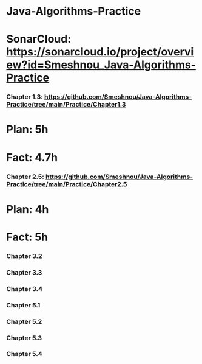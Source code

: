 # Java-Algorithms-Practice

# SonarCloud: https://sonarcloud.io/project/overview?id=Smeshnou_Java-Algorithms-Practice

### Chapter 1.3: https://github.com/Smeshnou/Java-Algorithms-Practice/tree/main/Practice/Chapter1.3
# Plan: 5h
# Fact: 4.7h

### Chapter 2.5: https://github.com/Smeshnou/Java-Algorithms-Practice/tree/main/Practice/Chapter2.5
# Plan: 4h
# Fact: 5h

### Chapter 3.2

### Chapter 3.3

### Chapter 3.4

### Chapter 5.1

### Chapter 5.2

### Chapter 5.3

### Chapter 5.4
